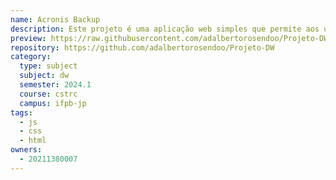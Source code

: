 ```yaml
---
name: Acronis Backup
description: Este projeto é uma aplicação web simples que permite aos usuários cadastrar hosts com suas informações básicas e, posteriormente, realizar backups desses hosts.
preview: https://raw.githubusercontent.com/adalbertorosendoo/Projeto-DW/main/Projeto/transferir.png
repository: https://github.com/adalbertorosendoo/Projeto-DW
category:
  type: subject
  subject: dw
  semester: 2024.1
  course: cstrc
  campus: ifpb-jp
tags:
  - js
  - css
  - html
owners:
  - 20211380007
---
```

